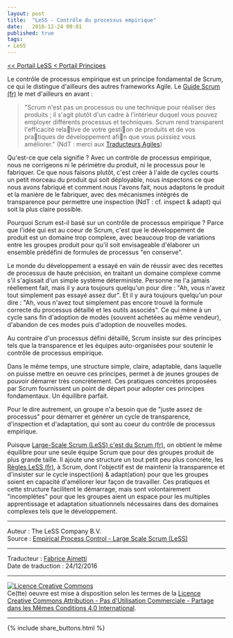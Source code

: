 ```yaml
---
layout: post
title:  "LeSS - Contrôle du processus empirique"
date:   2016-12-24 00:01
published: true
tags:
- LeSS
---
```


[<< Portail LeSS < Portail Principes](http://www.les-traducteurs-agiles.org/2016/12/28/less-portail-principes.html)

Le contrôle de processus empirique est un principe fondamental de Scrum, ce qui le distingue d'ailleurs des autres frameworks Agile. Le [Guide Scrum (fr)](http://www.les-traducteurs-agiles.org/2017/11/12/guide-scrum-novembre-2017.html) le met d'ailleurs en avant :

> "Scrum n'est pas un processus ou une technique pour réaliser des produits ; il s'agit plutôt d'un cadre à l'intérieur duquel vous pouvez employer différents processus et techniques. Scrum rend transparent l'efficacité relative de votre gestion de produits et de vos pratiques de développement afin que vous puissiez vous améliorer." (NdT : merci aux [Traducteurs Agiles](https://twitter.com/traducteuragile))

Qu'est-ce que cela signifie ? Avec un contrôle de processus empirique, nous ne corrigeons ni le périmètre du produit, ni le processus pour le fabriquer. Ce que nous faisons plutôt, c'est créer à l'aide de cycles courts un petit morceau du produit qui soit déployable, nous inspectons ce que nous avons fabriqué et comment nous l'avons fait, nous adaptons le produit et la manière de le fabriquer, avec des mécanismes intégrés de transparence pour permettre une inspection (NdT : cf. inspect & adapt) qui soit la plus claire possible.

Pourquoi Scrum est-il basé sur un contrôle de processus empirique ? Parce que l'idée qui est au coeur de Scrum, c'est que le développement de produit est un domaine trop complexe, avec beaucoup trop de variations entre les groupes produit pour qu'il soit envisageable d'élaborer un ensemble prédéfini de formules de processus "en conserve".

Le monde du développement a essayé en vain de réussir avec des recettes de processus de haute précision, en traitant un domaine complexe comme s'il s'agissait d'un simple système déterministe. Personne ne l'a jamais réellement fait, mais il y aura toujours quelqu'un pour dire : "Ah, vous n'avez tout simplement pas essayé assez dur". Et il y aura toujours quelqu'un pour dire : "Ah, vous n'avez tout simplement pas encore trouvé la formule correcte du processus détaillé et les outils associés". Ce qui mène à un cycle sans fin d'adoption de modes (souvent achetées au même vendeur), d'abandon de ces modes puis d'adoption de nouvelles modes.

Au contraire d'un processus défini détaillé, Scrum insiste sur des principes tels que la transparence et les équipes auto-organisées pour soutenir le contrôle de processus empirique.

Dans le même temps, une structure simple, claire, adaptable, dans laquelle on puisse mettre en oeuvre ces principes, permet à de jeunes groupes de pouvoir démarrer très concrètement. Ces pratiques concrètes proposées par Scrum fournissent un point de départ pour adopter ces principes fondamentaux. Un équilibre parfait.

Pour le dire autrement, un groupe n'a besoin que de "juste assez de processus" pour démarrer et générer un cycle de transparence, d'inspection et d'adaptation, qui sont au coeur du contrôle de processus empirique.

Puisque [Large-Scale Scrum (LeSS) c'est du Scrum (fr)](http://www.les-traducteurs-agiles.org/2016/12/25/less-scrum-a-grande-echelle-reste-du-scrum.html), on obtient le même équilibre pour une seule équipe Scrum que pour des groupes produit de plus grande taille. Il ajoute une structure un tout petit peu plus concrète, les [Règles LeSS (fr)](http://www.les-traducteurs-agiles.org/2016/12/19/less-les-regles.html), à Scrum, dont l'objectif est de maintenir la transparence et d'insister sur le cycle inspect(ion) & adapt(ation) pour que les groupes soient en capacité d'améliorer leur façon de travailler. Ces pratiques et cette structure facilitent le démarrage, mais sont volontairement "incomplètes" pour que les groupes aient un espace pour les multiples apprentissage et adaptation situationnels nécessaires dans des domaines complexes tels que le développement.


---
Auteur : The LeSS Company B.V.  
Source : [Empirical Process Control - Large Scale Scrum (LeSS)](http://less.works/less/principles/empirical_process_control)  

---
Traducteur : [Fabrice Aimetti](http://www.fabrice-aimetti.fr/)  
Date de traduction : 24/12/2016  

---

<a rel="license" href="http://creativecommons.org/licenses/by-nc-sa/4.0/"><img alt="Licence Creative Commons" style="border-width:0" src="http://i.creativecommons.org/l/by-nc-sa/4.0/88x31.png" /></a><br />Ce(tte) oeuvre est mise à disposition selon les termes de la <a rel="license" href="http://creativecommons.org/licenses/by-nc-sa/4.0/">Licence Creative Commons Attribution - Pas d'Utilisation Commerciale - Partage dans les Mêmes Conditions 4.0 International</a>.

---

{% include share_buttons.html %}
